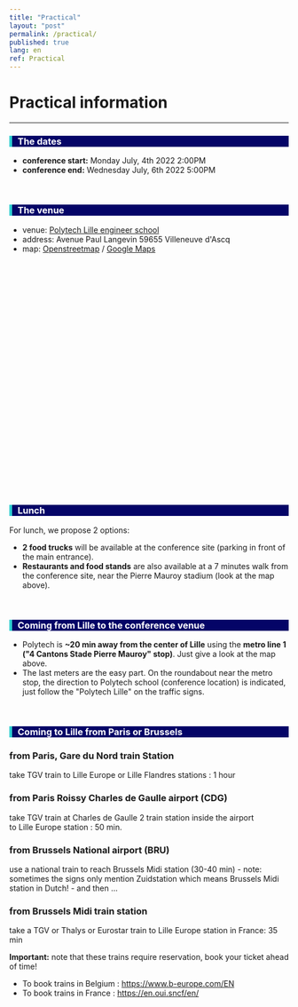 ```yaml
---
title: "Practical"
layout: "post"
permalink: /practical/
published: true
lang: en
ref: Practical
---
```

# Practical information

---

<div style="border-left: 5px solid #30cfd0; color: white; background-color: #040467; padding-left: 10px"> <h3> The dates</h3></div>
<ul>
	<li><b>conference start:</b> Monday July, 4th 2022 2:00PM</li>
	<li><b>conference end:</b> Wednesday July, 6th 2022 5:00PM</li>
</ul>
<br>
                
<div style="border-left: 5px solid #30cfd0; color: white; background-color: #040467; padding-left: 10px"> <h3> The venue</h3></div>
<p>
<ul>
	<li>venue: <a href="http://www.polytech-lille.fr/english-p4664.html">Polytech Lille engineer school</a></li>
	<li>address: Avenue Paul Langevin 59655 Villeneuve d'Ascq</li>
	<li>map: <a href="https://osm.org/go/0B1fyc2nJ-">Openstreetmap</a> / <a href="https://goo.gl/maps/FusMa2F2GoP2">Google Maps</a></li>
</ul>
                
<div id="mapid" style="width: 600px; height: 400px;"></div>
<script>

	var mymap = L.map('mapid').setView([50.60775, 3.13634], 15);

	L.tileLayer('https://api.tiles.mapbox.com/v4/{id}/{z}/{x}/{y}.png?access_token=pk.eyJ1IjoibWFwYm94IiwiYSI6ImNpejY4NXVycTA2emYycXBndHRqcmZ3N3gifQ.rJcFIG214AriISLbB6B5aw', {
		maxZoom: 18,
		attribution: 'Map data &copy; <a href="https://www.openstreetmap.org/">OpenStreetMap</a> contributors, ' +
			'<a href="https://creativecommons.org/licenses/by-sa/2.0/">CC-BY-SA</a>, ' +
			'Imagery © <a href="https://www.mapbox.com/">Mapbox</a>',
		id: 'mapbox.streets'
	}).addTo(mymap);

</script>
<br>

<div style="border-left: 5px solid #30cfd0; color: white; background-color: #040467; padding-left: 10px"> <h3>Lunch</h3></div>
<p>For lunch, we propose 2 options:</p>
<ul>
	<li><b>2 food trucks</b> will be available at the conference site (parking in front of the main entrance).</li> 
	<li><b>Restaurants and food stands</b> are also available at a 7 minutes walk from the conference site,
near the Pierre Mauroy stadium (look at the map above).</li>
</ul>
<br>

<div style="border-left: 5px solid #30cfd0; color: white; background-color: #040467; padding-left: 10px"> <h3>Coming from Lille to the conference venue</h3></div>
<ul>
	<li>Polytech is <b>~20 min away from the center of Lille</b> using the <b>metro line 1 ("4 Cantons Stade Pierre Mauroy" stop)</b>. Just give a look at the map above.</li>
    <li>The last meters are the easy part. On the roundabout near the metro stop, the direction to Polytech school (conference location) is indicated, just follow the "Polytech Lille" on the traffic signs.</li>
</ul>
<br>

<div style="border-left: 5px solid #30cfd0; color: white; background-color: #040467; padding-left: 10px"> <h3>Coming to Lille from Paris or Brussels</h3></div>

<h3><b>from Paris, Gare du Nord train Station</b></h3>
<p>take TGV train to Lille Europe or Lille Flandres stations : 1 hour</p>

<h3><b>from Paris Roissy Charles de Gaulle airport (CDG)</b></h3>
<p>take TGV train at Charles de Gaulle 2 train station inside the airport<br> to Lille Europe station : 50 min.</p>

<h3><b>from Brussels National airport (BRU)</b></h3>
<p>use a national train to reach Brussels Midi station (30-40 min) - note: sometimes the signs only mention Zuidstation which means Brussels Midi station in Dutch! - and then ...</p>

<h3><b>from Brussels Midi train station</b></h3>
<p>take a TGV or Thalys or Eurostar train to Lille Europe station in France: 35 min</p>

<p><b>Important:</b> note that these trains require reservation, book your ticket ahead of time!
<ul>
	<li>To book trains in Belgium : <a href="https://www.b-europe.com/EN" >https://www.b-europe.com/EN</a></li>
    <li>To book trains in France : <a href="https://en.oui.sncf/en/" >https://en.oui.sncf/en/</a></li>
</ul>
</p>